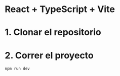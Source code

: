 # React + TypeScript + Vite


# 1. Clonar el repositorio

# 2. Correr el proyecto
```Bash
npm run dev
```

